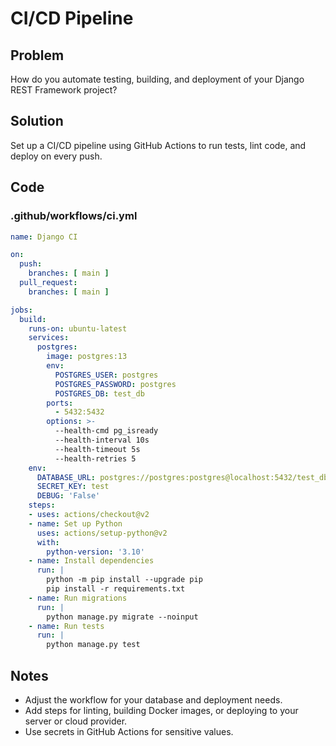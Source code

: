 # CI/CD Pipeline

## Problem
How do you automate testing, building, and deployment of your Django REST Framework project?

## Solution
Set up a CI/CD pipeline using GitHub Actions to run tests, lint code, and deploy on every push.

## Code

### .github/workflows/ci.yml
```yaml
name: Django CI

on:
  push:
    branches: [ main ]
  pull_request:
    branches: [ main ]

jobs:
  build:
    runs-on: ubuntu-latest
    services:
      postgres:
        image: postgres:13
        env:
          POSTGRES_USER: postgres
          POSTGRES_PASSWORD: postgres
          POSTGRES_DB: test_db
        ports:
          - 5432:5432
        options: >-
          --health-cmd pg_isready
          --health-interval 10s
          --health-timeout 5s
          --health-retries 5
    env:
      DATABASE_URL: postgres://postgres:postgres@localhost:5432/test_db
      SECRET_KEY: test
      DEBUG: 'False'
    steps:
    - uses: actions/checkout@v2
    - name: Set up Python
      uses: actions/setup-python@v2
      with:
        python-version: '3.10'
    - name: Install dependencies
      run: |
        python -m pip install --upgrade pip
        pip install -r requirements.txt
    - name: Run migrations
      run: |
        python manage.py migrate --noinput
    - name: Run tests
      run: |
        python manage.py test
```

## Notes
- Adjust the workflow for your database and deployment needs.
- Add steps for linting, building Docker images, or deploying to your server or cloud provider.
- Use secrets in GitHub Actions for sensitive values. 